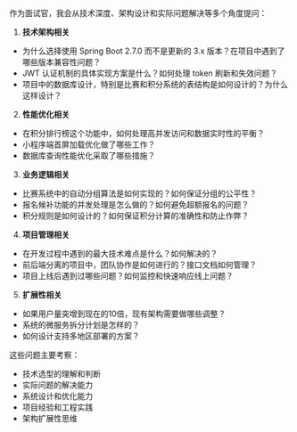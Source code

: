 作为面试官，我会从技术深度、架构设计和实际问题解决等多个角度提问：

1. **技术架构相关**
- 为什么选择使用 Spring Boot 2.7.0 而不是更新的 3.x 版本？在项目中遇到了哪些版本兼容性问题？
- JWT 认证机制的具体实现方案是什么？如何处理 token 刷新和失效问题？
- 项目中的数据库设计，特别是比赛和积分系统的表结构是如何设计的？为什么这样设计？

2. **性能优化相关**
- 在积分排行榜这个功能中，如何处理高并发访问和数据实时性的平衡？
- 小程序端首屏加载优化做了哪些工作？
- 数据库查询性能优化采取了哪些措施？

3. **业务逻辑相关**
- 比赛系统中的自动分组算法是如何实现的？如何保证分组的公平性？
- 报名候补功能的并发处理是怎么做的？如何避免超额报名的问题？
- 积分规则是如何设计的？如何保证积分计算的准确性和防止作弊？

4. **项目管理相关**
- 在开发过程中遇到的最大技术难点是什么？如何解决的？
- 前后端分离的项目中，团队协作是如何进行的？接口文档如何管理？
- 项目上线后遇到过哪些问题？如何监控和快速响应线上问题？

5. **扩展性相关**
- 如果用户量突增到现在的10倍，现有架构需要做哪些调整？
- 系统的微服务拆分计划是怎样的？
- 如何设计支持多地区部署的方案？

这些问题主要考察：
- 技术选型的理解和判断
- 实际问题的解决能力
- 系统设计和优化能力
- 项目经验和工程实践
- 架构扩展性思维